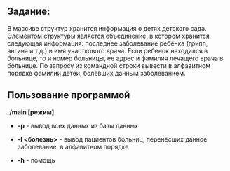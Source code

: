 ## Задание:

В массиве структур хранится информация о детях детского сада. Элементом структуры является объединение, в котором хранится следующая информация: последнее заболевание ребёнка (грипп, ангина и т.д.) и имя участкового врача. Если ребенок находился в больнице, то и номер больницы, ее адрес и фамилия лечащего врача в больнице. По запросу из командной строки вывести в алфавитном порядке фамилии детей, болевших данным заболеванием.

## Пользование программой

__./main [режим]__

* __-p__ - вывод всех данных из базы данных

* __-l <болезнь>__ - вывод пациентов больниц, перенёсших данное заболевание, в алфавитном порядке

* __-h__ - помощь
